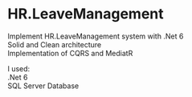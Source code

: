 # HR.LeaveManagement
Implement HR.LeaveManagement system with .Net 6 </br>
Solid and Clean architecture </br>
Implementation of CQRS and MediatR </br>

I used: </br>
.Net 6 </br>
SQL Server Database
